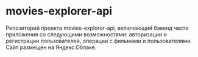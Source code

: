 # movies-explorer-api
Репозиторий проекта movies-explorer-api, включающий бэкенд части приложения со следующими возможностями: авторизации и регистрации пользователей, операции с фильмами и пользователями.
Сайт размещен на Яндекс.Облаке.
